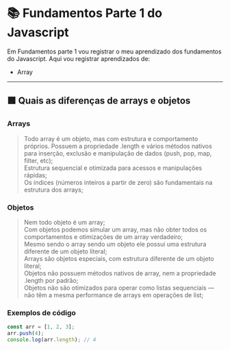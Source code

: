 # 📚 Fundamentos Parte 1 do Javascript

Em Fundamentos parte 1 vou registrar o meu aprendizado dos fundamentos do Javascript. 
Aqui vou registrar aprendizados de:
* Array
---
## 🟩 Quais as diferenças de arrays e objetos

### Arrays
> Todo array é um objeto, mas com estrutura e comportamento próprios.
> Possuem a propriedade .length e vários métodos nativos para inserção, exclusão e manipulação de dados (push, pop, map, filter, etc); <br>
> Estrutura sequencial e otimizada para acessos e manipulações rápidas;<br>
> Os índices (números inteiros a partir de zero) são fundamentais na estrutura dos arrays;<br>

### Objetos
> Nem todo objeto é um array;<br>
> Com objetos podemos simular um array, mas não obter todos os comportamentos e otimizações de um array verdadeiro;<br>
> Mesmo sendo o array sendo um objeto ele possui uma estrutura diferente de um objeto literal;<br>
> Arrays são objetos especiais, com estrutura diferente de um objeto literal;<br>
> Objetos não possuem métodos nativos de array, nem a propriedade .length por padrão;<br>
> Objetos não são otimizados para operar como listas sequenciais — não têm a mesma performance de arrays em operações de list;<br>

### Exemplos de código

```js
const arr = [1, 2, 3];
arr.push(4);
console.log(arr.length); // 4
